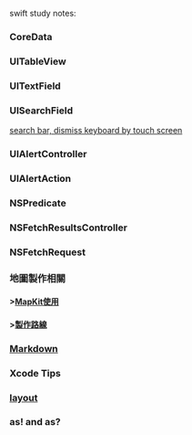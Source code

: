 swift study notes:

### CoreData
### UITableView
### UITextField
### UISearchField
[search bar, dismiss keyboard by touch screen](https://github.com/dogteeth/SwiftNotes/blob/main/searbarDismissKeyboard.md)

### UIAlertController
### UIAlertAction
### NSPredicate
### NSFetchResultsController
### NSFetchRequest


### 地圖製作相關
#### >[MapKit使用](https://github.com/dogteeth/SwiftNotes/blob/main/MapKit.md)
#### >[製作路線](https://github.com/dogteeth/SwiftNotes/blob/main/makingMapRoute.md)

### [Markdown](https://guides.github.com/features/mastering-markdown/)
### Xcode Tips

### [layout](https://github.com/dogteeth/SwiftNotes/blob/main/layout.md)
### as! and as?
